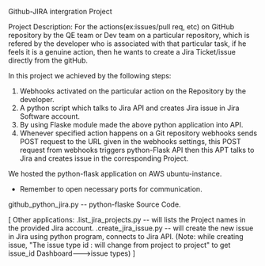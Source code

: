 Github-JIRA intergration Project

Project Description:
For the actions(ex:issues/pull req, etc) on GitHub repository by the QE team or Dev team on a particular repository, which is refered by the developer who is associated with that particular task, if he feels it is a genuine action, then he wants to create a Jira Ticket/issue directly from the gitHub.

In this project we achieved by the following steps:
1. Webhooks activated on the particular action on the Repository by the developer.
2. A python script which talks to Jira API and creates Jira issue in Jira Software account.
3. By using Flaske module made the above python application into API.
4. Whenever specified action happens on a Git repository webhooks sends POST request to the URL given in the webhooks settings, this POST request from webhooks triggers python-Flask API then this APT talks to Jira and creates issue in the corresponding Project.

We hosted the python-flask application on AWS ubuntu-instance.
 - Remember to open necessary ports for communication.

github_python_jira.py -- python-flaske Source Code.

[
Other applications:
.list_jira_projects.py -- will lists the Project names in the provided Jira account.
.create_jira_issue.py -- will create the new issue in Jira using python program, connects to Jira API. 
(Note: while creating issue, "The issue type id : will change from project to project"
    to get issue_id Dashboard--->issue types)
]
 
